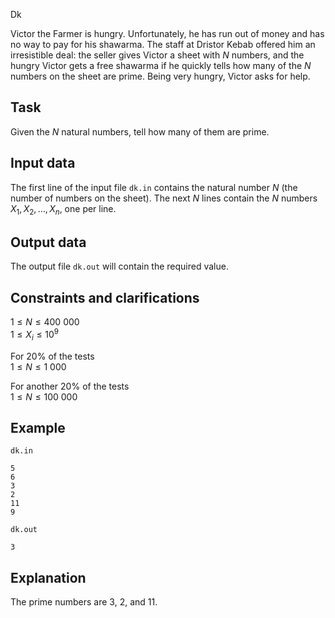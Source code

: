 Dk

Victor the Farmer is hungry. Unfortunately, he has run out of money and has no way to pay for his shawarma. The staff at Dristor Kebab offered him an irresistible deal: the seller gives Victor a sheet with $N$ numbers, and the hungry Victor gets a free shawarma if he quickly tells how many of the $N$ numbers on the sheet are prime. Being very hungry, Victor asks for help.

## Task

Given the $N$ natural numbers, tell how many of them are prime.

## Input data

The first line of the input file `dk.in` contains the natural number $N$ (the number of numbers on the sheet). The next $N$ lines contain the $N$ numbers $X_1 , X_2 , \dots, X_n$, one per line.

## Output data

The output file `dk.out` will contain the required value.

## Constraints and clarifications

$1 \leq N \leq 400\ 000$  
$1 \leq X_i \leq 10^9$  

For 20$\%$ of the tests  
$1 \leq N \leq 1\ 000$  

For another 20$\%$ of the tests  
$1 \leq N \leq 100\ 000$  

## Example

`dk.in`  
```
5  
6  
3  
2  
11  
9  
```

`dk.out`  
```
3  
```

## Explanation

The prime numbers are $3$, $2$, and $11$.